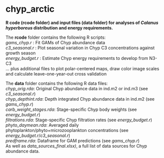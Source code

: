 #  chyp_arctic 

<b>R code (rcode folder) and input files (data folder) for analyses of <i>Calanus hyperboreus</i> distribution and energy requirements.</b>

The <b>rcode</b> folder contains the following R scripts:<br>
<i>gams_chyp.r</i> : Fit GAMs of Chyp abundance data<br> 
<i>c3_seasonal.r</i> : Plot seasonal variation in Chyp C3 concentrations against growth season<br>
<i>energy_budget.r</i> : Estimate Chyp energy requirements to develop from N3-C3<br>
... plus additional files to plot polar-centered maps, draw color image scales and calculate leave-one-year-out cross validation<br>


The <b>data</b> folder contains the following R data files:<br>
<i>chyp_orig.rda</i>: Original Chyp abundance data in ind.m2 or ind.m3 (see <i>c3_seasonal.r</i>)<br>
<i>chyp_depthint.rda</i>: Depth integrated Chyp abundance data in ind.m2 (see <i>gams_chyp.r</i>)<br>
<i>carb_weight_stages.rda</i>: Stage-specific Chyp body weights (see <i>energy_budget.r</i>)<br>
<i>filtrations.rda</i>: Stage-specific Chyp filtration rates (see <i>energy_budget.r</i>)<br>
<i>phyto_daymean.rda</i>: Averaged daily phytoplankton/phyto+microzooplankton concentrations (see <i>energy_budget.r</i>/<i>c3_seasonal.r</i>)<br>
<i>predframe.rda</i>: Dataframe for GAM predictions (see <i>gams_chyp.r</i>)<br> 
As well as <i>data_sources_final.xlsx)</i>, a full list of data sources for Chyp abundance data.